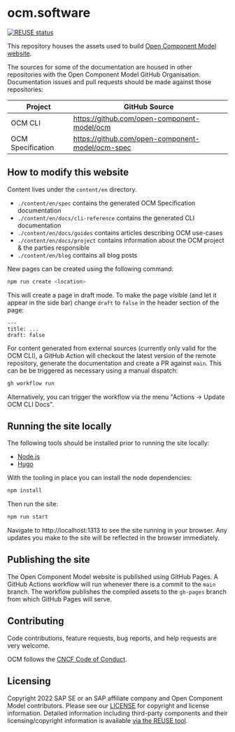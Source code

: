 # ocm.software

[![REUSE status](https://api.reuse.software/badge/github.com/open-component-model/ocm-website)](https://api.reuse.software/info/github.com/open-component-model/ocm-website)

This repository houses the assets used to build [Open Component Model website](https://ocm.software).

The sources for some of the documentation are housed in other repositories with the Open Component Model GitHub Organisation. Documentation issues and pull requests should be made against those repositories:

| Project           | GitHub Source                                      |
| ----------------- | -------------------------------------------------- |
| OCM CLI           | <https://github.com/open-component-model/ocm>      |
| OCM Specification | <https://github.com/open-component-model/ocm-spec> |

## How to modify this website

Content lives under the `content/en` directory.

- `./content/en/spec` contains the generated OCM Specification documentation
- `./content/en/docs/cli-reference` contains the generated CLI documentation
- `./content/en/docs/guides` contains articles describing OCM use-cases
- `./content/en/docs/project` contains information about the OCM project & the parties responsible
- `./content/en/blog` contains all blog posts

New pages can be created using the following command:

```bash
npm run create <location>
```

This will create a page in draft mode. To make the page visible (and let it appear in the side bar) change `draft` to `false` in the header section of the page:

```
---
title: ...
draft: false
```


For content generated from external sources (currently only valid for the OCM CLI), a GitHub Action will checkout the latest version of the remote repository, generate the documentation and create a PR against `main`. This can be be triggered as necessary using a manual dispatch:

```bash
gh workflow run
```

Alternatively, you can trigger the workflow via the menu "Actions -> Update OCM CLI Docs".

## Running the site locally

The following tools should be installed prior to running the site locally:

- [Node.js](https://docs.npmjs.com/getting-started)
- [Hugo](https://gohugo.io/)

With the tooling in place you can install the node dependencies:

```bash
npm install
```

Then run the site:

```bash
npm run start
```

Navigate to http://localhost:1313 to see the site running in your browser. Any updates you make to the site will be reflected in the browser immediately.

## Publishing the site

The Open Component Model website is published using GitHub Pages. A GitHub Actions workflow will run whenever there is a commit to the `main` branch. The workflow publishes the compiled assets to the `gh-pages` branch from which GitHub Pages will serve.

## Contributing

Code contributions, feature requests, bug reports, and help requests are very welcome.

OCM follows the [CNCF Code of Conduct](https://github.com/cncf/foundation/blob/main/code-of-conduct.md).

## Licensing

Copyright 2022 SAP SE or an SAP affiliate company and Open Component Model contributors.
Please see our [LICENSE](LICENSE) for copyright and license information.
Detailed information including third-party components and their licensing/copyright information is available [via the REUSE tool](https://api.reuse.software/info/github.com/open-component-model/ocm-website).
